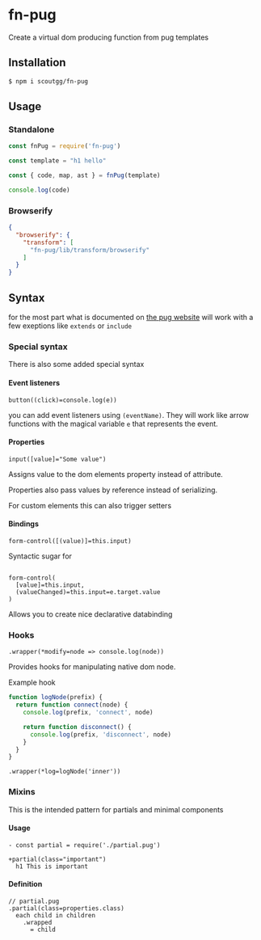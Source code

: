 # fn-pug
Create a virtual dom producing function from pug templates

## Installation
```bash
$ npm i scoutgg/fn-pug
```
## Usage

### Standalone

```js
const fnPug = require('fn-pug')

const template = "h1 hello"

const { code, map, ast } = fnPug(template)

console.log(code)
```

### Browserify
```json
{
  "browserify": {
    "transform": [
      "fn-pug/lib/transform/browserify"
    ]
  }
}
```


## Syntax
for the most part what is documented on [the pug website](https://pugjs.org) will work with a few exeptions like `extends` or `include`

### Special syntax

There is also some added special syntax

#### Event listeners
```pug
button((click)=console.log(e))
```
you can add event listeners using `(eventName)`.
They will work like arrow functions with the magical variable `e` that represents the event.

#### Properties
```pug
input([value]="Some value")
```
Assigns value to the dom elements property instead of attribute.

Properties also pass values by reference instead of serializing.

For custom elements this can also trigger setters

#### Bindings
```pug
form-control([(value)]=this.input)
```
Syntactic sugar for

```pug

form-control(
  [value]=this.input, 
  (valueChanged)=this.input=e.target.value
)
```

Allows you to create nice declarative databinding

### Hooks

```pug
.wrapper(*modify=node => console.log(node))
```

Provides hooks for manipulating native dom node.

Example hook

```js
function logNode(prefix) {
  return function connect(node) {
    console.log(prefix, 'connect', node)

    return function disconnect() {
      console.log(prefix, 'disconnect', node)
    }
  }
}

```
```pug
.wrapper(*log=logNode('inner'))
```

### Mixins

This is the intended pattern for partials and minimal components

#### Usage
```pug
- const partial = require('./partial.pug')

+partial(class="important")
  h1 This is important
```

#### Definition
```pug
// partial.pug
.partial(class=properties.class)
  each child in children
    .wrapped
      = child
```

